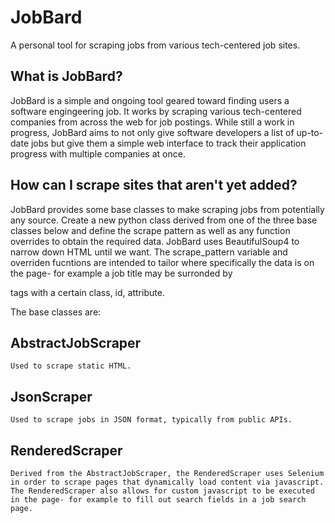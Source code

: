 # JobBard
A personal tool for scraping jobs from various tech-centered job sites.

## What is JobBard?
  JobBard is a simple and ongoing tool geared toward finding users a software engingeering job. It works by scraping various tech-centered companies from across the web for job postings. While still a work in progress, JobBard aims to not only give software developers a list of up-to-date jobs but give them a simple web interface to track their application progress with multiple companies at once.
  
## How can I scrape sites that aren't yet added?
  JobBard provides some base classes to make scraping jobs from potentially any source. Create a new python class derived from one of the three base classes below and define the scrape pattern as well as any function overrides to obtain the required data. JobBard uses BeautifulSoup4 to narrow down HTML until we want. The scrape_pattern variable and overriden fucntions are intended to tailor where specifically the data is on the page- for example a job title may be surronded by <div> tags with a certain class, id, attribute. 
  
  The base classes are:
  ## AbstractJobScraper
    Used to scrape static HTML.
  ## JsonScraper
    Used to scrape jobs in JSON format, typically from public APIs.
  ## RenderedScraper
    Derived from the AbstractJobScraper, the RenderedScraper uses Selenium in order to scrape pages that dynamically load content via javascript.
    The RenderedScraper also allows for custom javascript to be executed in the page- for example to fill out search fields in a job search page.
